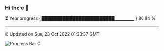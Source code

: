 ### Hi there 👋

⏳ Year progress { ████████████████████████▁▁▁▁▁▁ } 80.84 %

---

⏰ Updated on Sun, 23 Oct 2022 01:23:37 GMT

![Progress Bar CI](https://github.com/liununu/liununu/workflows/Progress%20Bar%20CI/badge.svg)
